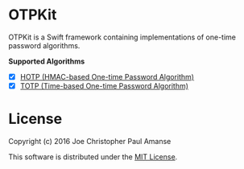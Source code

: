 # OTPKit

OTPKit is a Swift framework containing implementations of one-time password algorithms.

**Supported Algorithms**

- [x] [HOTP (HMAC-based One-time Password Algorithm)](https://tools.ietf.org/html/rfc4226)
- [x] [TOTP (Time-based One-time Password Algorithm)](https://tools.ietf.org/html/rfc6238)

# License

Copyright (c) 2016 Joe Christopher Paul Amanse

This software is distributed under the [MIT License](./LICENSE).

